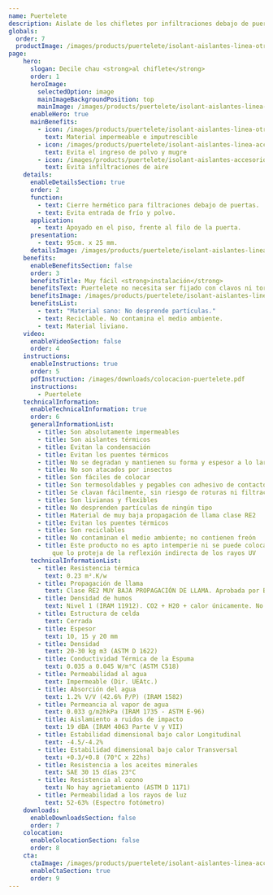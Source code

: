 ```yaml
---
name: Puertelete
description: Aislate de los chifletes por infiltraciones debajo de puertas. <br /><br />No necesita ser fijado con clavos ni tornillos. Cortá tu puertelete (podés usar una trincheta) midiendo el ancho de la puerta, apoyalo en el piso, frente al filo de la puerta, y desplazalo hasta que cubra la totalidad de la puerta.
globals:
  order: 7
  productImage: /images/products/puertelete/isolant-aislantes-linea-otros-usos-puertelete-producto-rollo.png
page:
    hero:
      slogan: Decile chau <strong>al chiflete</strong>
      order: 1
      heroImage:
        selectedOption: image
        mainImageBackgroundPosition: top
        mainImage: /images/products/puertelete/isolant-aislantes-linea-accesorios-puertelete-imagen.jpg
      enableHero: true
      mainBenefits:
        - icon: /images/products/puertelete/isolant-aislantes-linea-otros-usos-puertelete-beneficio-1.svg
          text: Material impermeable e imputrescible
        - icon: /images/products/puertelete/isolant-aislantes-linea-accesorios-puertelete-beneficio-2.svg
          text: Evita el ingreso de polvo y mugre
        - icon: /images/products/puertelete/isolant-aislantes-accesorios-puertelete-beneficio-3.svg
          text: Evita infiltraciones de aire
    details:
      enableDetailsSection: true
      order: 2
      function:
        - text: Cierre hermético para filtraciones debajo de puertas.
        - text: Evita entrada de frío y polvo.
      application:
        - text: Apoyado en el piso, frente al filo de la puerta.
      presentation:
        - text: 95cm. x 25 mm.
      detailsImage: /images/products/puertelete/isolant-aislantes-linea-accesorios-puertelete-imagen-detalle.jpg
    benefits:
      enableBenefitsSection: false
      order: 3
      benefitsTitle: Muy fácil <strong>instalación</strong>
      benefitsText: Puertelete no necesita ser fijado con clavos ni tornillos. Cortá tu puertelete (podés usar una trincheta) midiendo el ancho de la puerta, apoyalo en el piso, frente al filo de la puerta, y desplazalo hasta que cubra la totalidad de la puerta.
      benefitsImage: /images/products/puertelete/isolant-aislantes-linea-otros-usos-puertelete-beneficio-exclusivo.jpg
      benefitsList:
        - text: "Material sano: No desprende partículas."
        - text: Reciclable. No contamina el medio ambiente.
        - text: Material liviano.
    video:
      enableVideoSection: false
      order: 4
    instructions:
      enableInstructions: true
      order: 5
      pdfInstruction: /images/downloads/colocacion-puertelete.pdf
      instructions:
        - Puertelete
    technicalInformation:
      enableTechnicalInformation: true
      order: 6
      generalInformationList:
        - title: Son absolutamente impermeables
        - title: Son aislantes térmicos
        - title: Evitan la condensación
        - title: Evitan los puentes térmicos
        - title: No se degradan y mantienen su forma y espesor a lo largo del tiempo
        - title: No son atacados por insectos
        - title: Son fáciles de colocar
        - title: Son termosoldables y pegables con adhesivo de contacto
        - title: Se clavan fácilmente, sin riesgo de roturas ni filtraciones
        - title: Son livianas y flexibles
        - title: No desprenden partículas de ningún tipo
        - title: Material de muy baja propagación de llama clase RE2
        - title: Evitan los puentes térmicos
        - title: Son reciclables
        - title: No contaminan el medio ambiente; no contienen freón
        - title: Este producto no es apto intemperie ni se puede colocar sin un cielorraso
            que lo proteja de la reflexión indirecta de los rayos UV
      technicalInformationList:
        - title: Resistencia térmica
          text: 0.23 m².K/w
        - title: Propagación de llama
          text: Clase RE2 MUY BAJA PROPAGACIÓN DE LLAMA. Aprobada por Bomberos Argentina.
        - title: Densidad de humos
          text: Nivel 1 (IRAM 11912). CO2 + H20 + calor únicamente. No desprende gases envenenantes.
        - title: Estructura de celda
          text: Cerrada
        - title: Espesor
          text: 10, 15 y 20 mm
        - title: Densidad
          text: 20-30 kg m3 (ASTM D 1622)
        - title: Conductividad Térmica de la Espuma
          text: 0.035 a 0.045 W/m°C (ASTM C518)
        - title: Permeabilidad al agua
          text: Impermeable (Dir. UEAtc.)
        - title: Absorción del agua
          text: 1.2% V/V (42.6% P/P) (IRAM 1582)
        - title: Permeancia al vapor de agua
          text: 0.033 g/m2hkPa (IRAM 1735 - ASTM E-96)
        - title: Aislamiento a ruidos de impacto
          text: 19 dBA (IRAM 4063 Parte V y VII)
        - title: Estabilidad dimensional bajo calor Longitudinal
          text: -4.5/-4.2%
        - title: Estabilidad dimensional bajo calor Transversal
          text: +0.3/+0.8 (70°C x 22hs)
        - title: Resistencia a los aceites minerales
          text: SAE 30 15 días 23°C
        - title: Resistencia al ozono
          text: No hay agrietamiento (ASTM D 1171)
        - title: Permeabilidad a los rayos de luz
          text: 52-63% (Espectro fotómetro)
    downloads:
      enableDownloadsSection: false
      order: 7
    colocation:
      enableColocationSection: false
      order: 8
    cta:
      ctaImage: /images/products/puertelete/isolant-aislantes-linea-accesorios-puertelete-imagen-cta.jpg
      enableCtaSection: true
      order: 9
---
```

